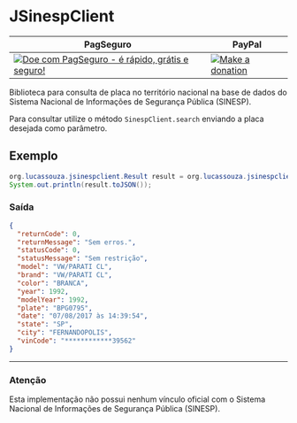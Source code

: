 # JSinespClient

| PagSeguro     | PayPal      |
| ------------- |-------------|
[![Doe com PagSeguro - é rápido, grátis e seguro!](https://stc.pagseguro.uol.com.br/public/img/botoes/doacoes/209x48-doar-laranja-assina.gif)](https://pag.ae/bhmK2Xf) | [![Make a donation](https://www.paypalobjects.com/en_US/i/btn/btn_donateCC_LG.gif)](https://www.paypal.com/cgi-bin/webscr?cmd=_s-xclick&hosted_button_id=LKDGCQBKYBW5E)

Biblioteca para consulta de placa no território nacional na base de dados do Sistema Nacional de Informações de Segurança Pública (SINESP).

Para consultar utilize o método `SinespClient.search` enviando a placa desejada como parâmetro.

## Exemplo

```java
org.lucassouza.jsinespclient.Result result = org.lucassouza.jsinespclient.SinespClient.search("BPG0795");
System.out.println(result.toJSON());
```

### Saída

```json
{
  "returnCode": 0,
  "returnMessage": "Sem erros.",
  "statusCode": 0,
  "statusMessage": "Sem restrição",
  "model": "VW/PARATI CL",
  "brand": "VW/PARATI CL",
  "color": "BRANCA",
  "year": 1992,
  "modelYear": 1992,
  "plate": "BPG0795",
  "date": "07/08/2017 às 14:39:54",
  "state": "SP",
  "city": "FERNANDOPOLIS",
  "vinCode": "************39562"
}
```

---

### Atenção

Esta implementação não possui nenhum vínculo oficial com o Sistema Nacional de Informações de Segurança Pública (SINESP).
